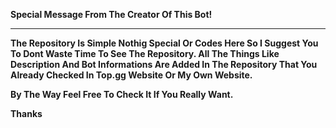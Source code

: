 **Special Message From The Creator Of This Bot!**
_____________________________________________

**The Repository Is Simple Nothig Special Or Codes Here So I Suggest You To Dont Waste Time To See The Repository. All The Things Like Description And Bot Informations Are Added In The Repository That You Already Checked In Top.gg Website Or My Own Website.**

**By The Way Feel Free To Check It If You Really Want.**

**Thanks**
